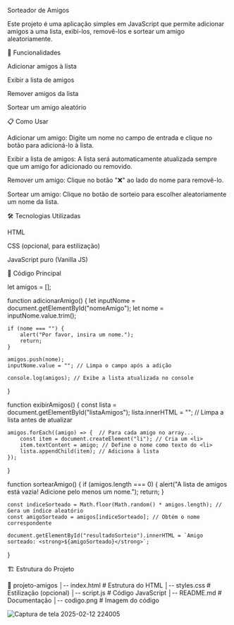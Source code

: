 Sorteador de Amigos

Este projeto é uma aplicação simples em JavaScript que permite adicionar amigos a uma lista, exibi-los, removê-los e sortear um amigo aleatoriamente.

🚀 Funcionalidades

Adicionar amigos à lista

Exibir a lista de amigos

Remover amigos da lista

Sortear um amigo aleatório

📋 Como Usar

Adicionar um amigo: Digite um nome no campo de entrada e clique no botão para adicioná-lo à lista.

Exibir a lista de amigos: A lista será automaticamente atualizada sempre que um amigo for adicionado ou removido.

Remover um amigo: Clique no botão "❌" ao lado do nome para removê-lo.

Sortear um amigo: Clique no botão de sorteio para escolher aleatoriamente um nome da lista.

🛠️ Tecnologias Utilizadas

HTML

CSS (opcional, para estilização)

JavaScript puro (Vanilla JS)

📄 Código Principal



let amigos = [];

function adicionarAmigo() {
    let inputNome = document.getElementById("nomeAmigo");
    let nome = inputNome.value.trim();

    if (nome === "") {
        alert("Por favor, insira um nome.");
        return;
    }

    amigos.push(nome);
    inputNome.value = ""; // Limpa o campo após a adição

    console.log(amigos); // Exibe a lista atualizada no console
}

function exibirAmigos() {
    const lista = document.getElementById("listaAmigos");
    lista.innerHTML = ""; // Limpa a lista antes de atualizar

    amigos.forEach((amigo) => {  // Para cada amigo no array...
        const item = document.createElement("li"); // Cria um <li>
        item.textContent = amigo; // Define o nome como texto do <li>
        lista.appendChild(item); // Adiciona à lista
    });
}

function sortearAmigo() {
    if (amigos.length === 0) {
        alert("A lista de amigos está vazia! Adicione pelo menos um nome.");
        return;
    }

    const indiceSorteado = Math.floor(Math.random() * amigos.length); // Gera um índice aleatório
    const amigoSorteado = amigos[indiceSorteado]; // Obtém o nome correspondente

    document.getElementById("resultadoSorteio").innerHTML = `Amigo sorteado: <strong>${amigoSorteado}</strong>`;
}

🏗️ Estrutura do Projeto

📂 projeto-amigos
│-- index.html    # Estrutura do HTML
│-- styles.css    # Estilização (opcional)
│-- script.js     # Código JavaScript
│-- README.md     # Documentação
│-- codigo.png    # Imagem do código

![Captura de tela 2025-02-12 224005](https://github.com/user-attachments/assets/b81f73c0-24fd-466b-a2cc-4a41540d3612)




